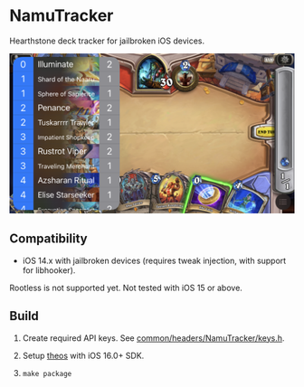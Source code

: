 # NamuTracker

Hearthstone deck tracker for jailbroken iOS devices.

![](images/0.png)

## Compatibility

- iOS 14.x with jailbroken devices (requires tweak injection, with support for libhooker).

Rootless is not supported yet. Not tested with iOS 15 or above.

## Build

1. Create required API keys. See [common/headers/NamuTracker/keys.h](https://github.com/pookjw/NamuTracker/blob/main/common/headers/NamuTracker/keys.h).

2. Setup [theos](https://github.com/theos/theos) with iOS 16.0+ SDK.

3. `make package`
